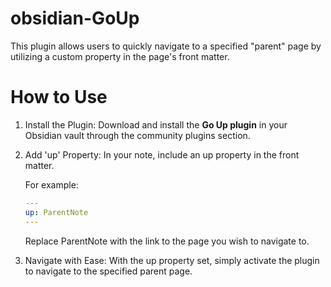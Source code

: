 # obsidian-GoUp

This plugin allows users to quickly navigate to a specified "parent" page by utilizing a custom property in the page's front matter.

# How to Use

1. Install the Plugin: Download and install the **Go Up plugin** in your Obsidian vault through the community plugins section.
2. Add 'up' Property: In your note, include an up property in the front matter. <br/>

    For example:

    ```yaml
    ---
    up: ParentNote
    ---
    ```

    Replace ParentNote with the link to the page you wish to navigate to. <br/>

3. Navigate with Ease: With the up property set, simply activate the plugin to navigate to the specified parent page.
